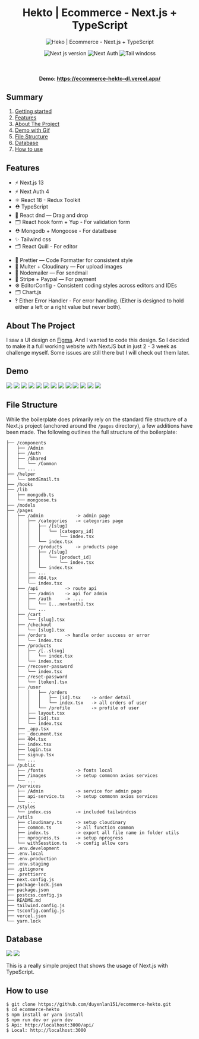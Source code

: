 <div align="center">

# Hekto | Ecommerce - Next.js + TypeScript

![Heko | Ecommerce - Next.js + TypeScript](./public/images/banner.png)

![Next js version](https://img.shields.io/badge/Next.js-latest-4c566a?logo=next.js&&longCache=truelogoColor=white&colorB=pink&style=flat-square&colorA=4c566a) ![Next Auth](https://img.shields.io/badge/NextAuth.js-latest-4c566a?logo=nextauth.js&&longCache=truelogoColor=white&colorB=pink&style=flat-square&colorA=4c566a) ![Tail windcss](https://img.shields.io/badge/Tailwindcss-^3.3.2-red.svg?longCache=true&style=flat-square&logo=tailwindcss&logoColor=white&colorA=4c566a&colorB=pink)

</div>

<div>
<br/>

 <h4 align="center">Demo: <a href="https://ecommerce-hekto-dl.vercel.app/">https://ecommerce-hekto-dl.vercel.app/</a></h4>

## Summary

1. [Getting started](#getting-started)
2. [Features](#features)
3. [About The Project](#about-the-project)
4. [Demo with Gif](#demo)
5. [File Structure](#file-structure)
6. [Database](#database)
7. [How to use](#how-to-use)

<!-- FEATURES -->

## Features

- ⚡️ Next.js 13
- ⚡️ Next Auth 4
- ⚛️ React 18 - Redux Toolkit
- ⛑ TypeScript
- 💖 React dnd — Drag and drop
- 🗂 React hook form + Yup - For validation form
- ⛑ Mongodb + Mongoose - For datatbase
- ✨ Tailwind css
- 🗂 React Quill - For editor
<!-- - 📏 ESLint — To find and fix problems in your code -->
- 💖 Prettier — Code Formatter for consistent style
- 🐶 Multer + Cloudinary — For upload images
- 🚓 Nodemailer — For sendmail
- 🚫 Stripe + Paypal — For payment
- ⚙️ EditorConfig - Consistent coding styles across editors and IDEs
- 🗂 Chart.js
- ‽ Either Error Handler - For error handling. (Either is designed to hold either a left or a right value but never both).

<!-- ABOUT THE PROJECT -->

## About The Project

I saw a UI design on [Figma](<https://www.figma.com/file/GIXFcdmd9tEiSEy6lrlBOk/Project---Hekto-(An-Ecommerce-Ui-Kit)-(Community)?type=design&node-id=87-622&t=JtW2exDkHFoC2LlZ-0>). And I wanted to code this design. So I decided to make it a full working website with NextJS but in just 2 - 3 week as challenge myself. Some issues are still there but I will check out them later.

<!-- DEMO -->

## Demo

<img src="./public/images/gif/gif-01.gif" />
<img src="./public/images/gif/gif-03.gif" />
<img src="./public/images/gif/gif-02.gif" />
<img src="./public/images/gif/gif-07.gif" />
<img src="./public/images/gif/gif-08.gif" />
<img src="./public/images/gif/gif-09.gif" />
<img src="./public/images/gif/gif-10.gif" />
<img src="./public/images/gif/gif-11.gif" />
<img src="./public/images/gif/gif-04.gif" />
<img src="./public/images/gif/gif-05.gif" />
<img src="./public/images/gif/gif-06.gif" />
<img src="./public/images/gif/gif-12.gif" />
<img src="./public/images/gif/gif-13.gif" />
</div>

<!-- FILE STRUCTURE -->

## File Structure

While the boilerplate does primarily rely on the standard file structure of a Next.js project (anchored around the `/pages` directory), a few additions have been made. The following outlines the full structure of the boilerplate:

```
├── /components
│   ├── /Admin
│   ├── /Auth
│   ├── /Shared
│   │   └── /Common
│   └── ...
├── /helper
│   └── sendEmail.ts
├── /hooks
├── /lib
│   ├── mongodb.ts
│   └── mongoose.ts
├── /models
├── /pages
│   ├── /admin            -> admin page
│   │   ├── /categories   -> categories page
│   │   │   ├── /[slug]
│   │   │   │   └── [category_id]
│   │   │   │       └── index.tsx
│   │   │   └── index.tsx
│   │   ├── /products     -> products page
│   │   │   ├── /[slug]
│   │   │   │   └── [product_id]
│   │   │   │       └── index.tsx
│   │   │   └── index.tsx
│   │   ├── ...
│   │   ├── 404.tsx
│   │   └── index.tsx
│   ├── /api          -> route api
│   │   ├── /admin    -> api for admin
│   │   ├── /auth     -> ....
│   │   │   └── [...nextauth].tsx
│   │   └── ...
│   ├── /cart
│   │   └── [slug].tsx
│   ├── /checkout
│   │   └── [slug].tsx
│   ├── /orders       -> handle order success or error
│   │   └── index.tsx
│   ├── /products
│   │   ├── /[..slsug]
│   │   │   └── index.tsx
│   │   └── index.tsx
│   ├── /recover-password
│   │   └── index.tsx
│   ├── /reset-password
│   │   └── [token].tsx
│   ├── /user
│   │   │   ├── /orders
│   │   │   │   ├── [id].tsx    -> order detail
│   │   │   │   └── index.tsx   -> all orders of user
│   │   │   └── /profile        -> profile of user
│   │   ├── layout.tsx
│   │   ├── [id].tsx
│   │   └── index.tsx
│   ├── _app.tsx
│   ├── _document.tsx
│   ├── 404.tsx
│   ├── index.tsx
│   ├── login.tsx
│   ├── signup.tsx
│   └── ...
├── /public
│   ├── /fonts            -> fonts local
│   ├── /images           -> setup commonn axios services
│   └── ...
├── /services
│   ├── /Admin            -> service for admin page
│   ├── api-service.ts    -> setup commonn axios services
│   └── ...
├── /styles
│   └── index.css         -> included tailwindcss
├── /utils
│   ├── cloudinary.ts     -> setup cloudinary
│   ├── common.ts         -> all function common
│   ├── index.ts          -> export all file name in folder utils
│   ├── nprogress.ts      -> setup nprogress
│   └── withSesstion.ts   -> config allow cors
├── .env.development
├── .env.local
├── .env.production
├── .env.staging
├── .gitignore
├── .prettierrc
├── next.config.js
├── package-lock.json
├── package.json
├── postcss.config.js
├── README.md
├── tailwind.config.js
├── tsconfig.config.js
├── vercel.json
└── yarn.lock
```

## Database

<img src="./public/images/gif/image-01.png" />
<img src="./public/images/gif/image-02.png" />

This is a really simple project that shows the usage of Next.js with TypeScript.

## How to use

```
$ git clone https://github.com/duyenlan151/ecommerce-hekto.git
$ cd ecommerce-hekto
$ npm install or yarn install
$ npm run dev or yarn dev
$ Api: http://localhost:3000/api/
$ Local: http://localhost:3000
```
